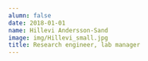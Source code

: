 ```yaml
---
alumn: false
date: 2018-01-01
name: Hillevi Andersson-Sand
image: img/Hillevi_small.jpg
title: Research engineer, lab manager
---
```


